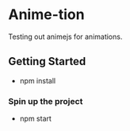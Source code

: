 # Anime-tion

Testing out animejs for animations. 

## Getting Started
  - npm install 

### Spin up the project
  - npm start 